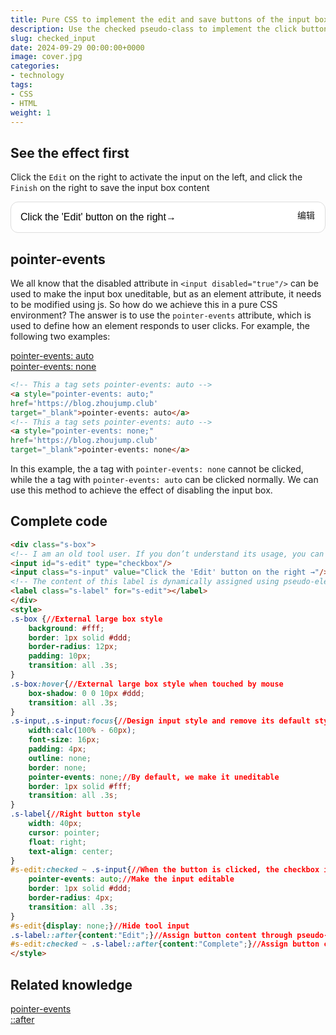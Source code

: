 ```yaml
---
title: Pure CSS to implement the edit and save buttons of the input box
description: Use the checked pseudo-class to implement the click button to switch the input box to the input state
slug: checked_input
date: 2024-09-29 00:00:00+0000
image: cover.jpg
categories:
- technology
tags:
- CSS
- HTML
weight: 1
---
```

## See the effect first
Click the `Edit` on the right to activate the input on the left, and click the `Finish` on the right to save the input box content
<div class="s-box">
<input id="s-edit" type="checkbox"/>
<input class="s-input" value="Click the 'Edit' button on the right→"/>
<label class="s-label" for="s-edit"></label>
</div>
<style>
.s-box {
background: #fff;
border: 1px solid #ddd;
border-radius: 12px;
padding: 10px; transition: all .3s; } .s-box:hover{ box-shadow: 0 0 10px #ddd; transition: all .3s; } .s-input,.s-input:focus{ width:calc(100% - 60px); font-size: 16px; padding: 4px; outline: none; border: none; pointer-events: none; border: 1px solid #fff; transition: all .3s; } .s-label{ width: 40px; cursor: pointer; float: right; text-align: center; } #s-edit:checked ~ .s-input{ pointer-events: auto; border: 1px solid #ddd; border-radius: 4px; transition: all .3s; } #s-edit{display: none;}
.s-label::after{content:"编辑";}
#s-edit:checked ~ .s-label::after{content:"完成";}
</style>

## pointer-events
We all know that the disabled attribute in `<input disabled="true"/>` can be used to make the input box uneditable, but as an element attribute, it needs to be modified using js. So how do we achieve this in a pure CSS environment?
The answer is to use the `pointer-events` attribute, which is used to define how an element responds to user clicks. For example, the following two examples:

<a style="pointer-events: auto;" href='https://blog.zhoujump.club' target="_blank">pointer-events: auto</a><br/>
<a style="pointer-events: none;" href='https://blog.zhoujump.club' target="_blank">pointer-events: none</a>
```html
<!-- This a tag sets pointer-events: auto -->
<a style="pointer-events: auto;"
href='https://blog.zhoujump.club'
target="_blank">pointer-events: auto</a>
<!-- This a tag sets pointer-events: auto -->
<a style="pointer-events: none;"
href='https://blog.zhoujump.club'
target="_blank">pointer-events: none</a>
```
In this example, the a tag with `pointer-events: none` cannot be clicked, while the a tag with `pointer-events: auto` can be clicked normally. We can use this method to achieve the effect of disabling the input box.
## Complete code
```html
<div class="s-box">
<!-- I am an old tool user. If you don’t understand its usage, you can read the previous article -->
<input id="s-edit" type="checkbox"/>
<input class="s-input" value="Click the 'Edit' button on the right →"/>
<!-- The content of this label is dynamically assigned using pseudo-elements, so leave it blank here -->
<label class="s-label" for="s-edit"></label>
</div>
<style>
.s-box {//External large box style
    background: #fff;
    border: 1px solid #ddd;
    border-radius: 12px;
    padding: 10px;
    transition: all .3s;
}
.s-box:hover{//External large box style when touched by mouse
    box-shadow: 0 0 10px #ddd;
    transition: all .3s;
}
.s-input,.s-input:focus{//Design input style and remove its default style
    width:calc(100% - 60px);
    font-size: 16px;
    padding: 4px;
    outline: none;
    border: none;
    pointer-events: none;//By default, we make it uneditable
    border: 1px solid #fff;
    transition: all .3s;
}
.s-label{//Right button style
    width: 40px;
    cursor: pointer;
    float: right;
    text-align: center;
}
#s-edit:checked ~ .s-input{//When the button is clicked, the checkbox is selected
    pointer-events: auto;//Make the input editable
    border: 1px solid #ddd;
    border-radius: 4px;
    transition: all .3s;
}
#s-edit{display: none;}//Hide tool input
.s-label::after{content:"Edit";}//Assign button content through pseudo-element
#s-edit:checked ~ .s-label::after{content:"Complete";}//Assign button content when the checkbox is selected by clicking the button
</style>
```

## Related knowledge
[pointer-events](https://developer.mozilla.org/zh-CN/docs/Web/CSS/pointer-events)<br/>
[::after](https://developer.mozilla.org/zh-CN/docs/Web/CSS/::after)
